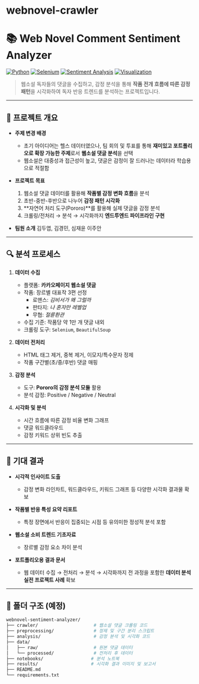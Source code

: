 # webnovel-crawler
# 📚 Web Novel Comment Sentiment Analyzer

[![Python](https://img.shields.io/badge/python-3.10+-blue.svg)](https://www.python.org/)
[![Selenium](https://img.shields.io/badge/Web%20Scraping-Selenium-green)](https://github.com/seleniumbase/SeleniumBase)
[![Sentiment Analysis](https://img.shields.io/badge/NLP-Pororo-orange)](https://github.com/kakaobrain/pororo)
[![Visualization](https://img.shields.io/badge/Visualization-Matplotlib%2FWordCloud-blueviolet)]()

> 웹소설 독자들의 댓글을 수집하고, 감정 분석을 통해 **작품 전개 흐름에 따른 감정 패턴**을 시각화하여 독자 반응 트렌드를 분석하는 프로젝트입니다.

---

## 📝 프로젝트 개요

- **주제 변경 배경**
    - 초기 아이디어는 헬스 데이터였으나, 팀 회의 및 투표를 통해 **재미있고 포트폴리오로 확장 가능한 주제**로서 **웹소설 댓글 분석**을 선택
    - 웹소설은 대중성과 접근성이 높고, 댓글은 감정이 잘 드러나는 데이터라 학습용으로 적절함

- **프로젝트 목표**
    1. 웹소설 댓글 데이터를 활용해 **작품별 감정 변화 흐름**을 분석
    2. 초반-중반-후반으로 나누어 **감정 패턴 시각화**
    3. **자연어 처리 도구(Pororo)**를 활용해 실제 댓글을 감정 분석
    4. 크롤링/전처리 → 분석 → 시각화까지 **엔드투엔드 파이프라인 구현**
- **팀원 소개**
 김두엽, 김경민, 심재윤 이주안
---

## 🔍 분석 프로세스

1. **데이터 수집**
    - 플랫폼: **카카오페이지 웹소설 댓글**
    - 작품: 장르별 대표작 3편 선정
        - 로맨스: *김비서가 왜 그럴까*
        - 판타지: *나 혼자만 레벨업*
        - 무협: *절륜환관*
    - 수집 기준: 작품당 약 1만 개 댓글 내외
    - 크롤링 도구: `Selenium`, `BeautifulSoup`

2. **데이터 전처리**
    - HTML 태그 제거, 중복 제거, 이모지/특수문자 정제
    - 작품 구간별(초/중/후반) 댓글 매핑

3. **감정 분석**
    - 도구: **Pororo의 감정 분석 모듈** 활용
    - 분석 감정: Positive / Negative / Neutral

4. **시각화 및 분석**
    - 시간 흐름에 따른 감정 비율 변화 그래프
    - 댓글 워드클라우드
    - 감정 키워드 상위 빈도 추출

---

## 🎯 기대 결과

- **시각적 인사이트 도출**
    - 감정 변화 라인차트, 워드클라우드, 키워드 그래프 등 다양한 시각화 결과물 확보

- **작품별 반응 특성 요약 리포트**
    - 특정 장면에서 반응이 집중되는 시점 등 유의미한 정성적 분석 포함

- **웹소설 소비 트렌드 기초자료**
    - 장르별 감정 요소 차이 분석

- **포트폴리오용 결과 문서**
    - 웹 데이터 수집 → 전처리 → 분석 → 시각화까지 전 과정을 포함한 **데이터 분석 실전 프로젝트 사례** 확보

---

## 📁 폴더 구조 (예정)

```bash
webnovel-sentiment-analyzer/
├── crawler/                     # 웹소설 댓글 크롤링 코드
├── preprocessing/               # 정제 및 구간 분리 스크립트
├── analysis/                    # 감정 분석 및 시각화 코드
├── data/
│   ├── raw/                     # 원본 댓글 데이터
│   └── processed/               # 전처리 후 데이터
├── notebooks/                  # 분석 노트북
├── results/                    # 시각화 결과 이미지 및 보고서
├── README.md
└── requirements.txt
